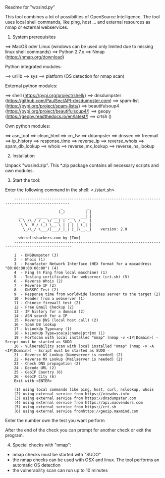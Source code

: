 Readme for "wosind.py"


This tool combines a lot of possibilties of OpenSource Intelligence.
The tool uses local shell commands, like ping, host ... and external resources as nmap
or external webservices.


1. System prerequisites
 
 ==> MacOS oder Linux (windows can be used only limited due to missing linux shell commands)
 ==> Python 2.7.x
 ==> Nmap (https://nmap.org/download)
 
 Python integrated modules:
 
 ==> urllib
 ==> sys
 ==> platform (OS detection for nmap scan)

 External python modules:
 
 ==> shell (https://pypi.org/project/shell/)
 ==> dnsdumpster (https://github.com/PaulSec/API-dnsdumpster.com)
 ==> spam-list (https://pypi.org/project/spam-lists/)
 ==> beautifulsoup4 (https://pypi.org/project/beautifulsoup4/)
 ==> geopy (https://geopy.readthedocs.io/en/latest/)
 ==> crtsh ()
 
 Own python modules:
 
 ==> asn_tool
 ==> clean_html
 ==> cn_fw
 ==> ddumpster
 ==> dnssec
 ==> freemail
 ==> ip_history
 ==> response_time
 ==> reverse_ip
 ==> reverse_whois
 ==> spam_db_lookup
 ==> whois
 ==> reverse_mx_lookup
 ==> reverse_ns_lookup
 
2. Installation
 
 Unpack "wosind.zip". 
 This *.zip package contains all necessary scripts and own modules.
 
3. Start the tool:
 
 Enter the following command in the shell:
 	<./start.sh>
 	
 
        -----------------------------------------------------------------------------------------------
                             _           _
                            (_)         | |
          __      _____  ___ _ _ __   __| |
          \ \ /\ / / _ \/ __| | '_ \ / _` |
           \ V  V / (_) \__ \ | | | | (_| |
            \_/\_/ \___/|___/_|_| |_|\__,_|    version: 2.0

          whitelishackers.com by [Tom]
        ------------------------------------------------------------------------------------------------

        1  - DNSDumpster (3)
        2  - Whois (1)
        3  - Manufactor Network Interface (HEX format for a macaddress "00:00:00:00:00:00") (4)
        4  - Ping (4 Ping from local maschine) (1)
        5  - Testing certificates for webserver (crt.sh) (5)
        6  - Reverse Whois (2)
        7  - Reverse IP (2)
        8  - DNSSEC Test (2)
        9  - Response time from worldwide locates server to the target (2)
        10 - Header from a webserver (1)
        11 - Chinese firewall test (2)
        12 - Free Email Checkup (2)
        13 - IP history for a domain (2)
        14 - ASN search for a IP
        15 - Reverse DNS (local host call) (2)
        16 - Spam DB lookup
        17 - NsLookUp Type=any (1)
        18 - NsLookUp Type=soa|a|cname|ptr|mx (1)
        19 - Portscan with local installed "nmap" (nmap -v <IP|Domain>) - Script must be started as SUDO -
        20 - Vulnerability scan with local installed "nmap" (nmap -v -A <IP|Domain>) - Script must be started as SUDO -
        21 - Reverse NS Lookup (Nameserver is needed) (2)
        22 - Reverse MX Lookup (Mailserver is needed) (2)
        23 - Check DNS propagation (2)
        24 - Decode URL (2)
        25 - GeoIP Country (6)
        26 - GeoIP City (6)
        Exit with <ENTER>

        (1) using local commands like ping, host, curl, nslookup, whois
        (2) using external service from https://viewdns.info
        (3) using external service from https://dnsdumpster.com
        (4) using external service from https://api.macvendors.com
        (5) using external service from https://crt.sh
        (6) using external service fromhttps://geoip.maxmind.com
        
Enter the number own the test you want perform        
        
After the end of the check you can prompt for another check or exit the program.

4. Special checks with "nmap":

  - nmap checks must be started with "SUDO"
  - the nmap checks can be used with OSX and linux. The tool performs
    an automatic OS detection
  - the vulnerability scan can run up to 10 minutes
  
